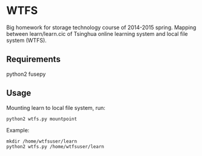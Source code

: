 # WTFS
Big homework for storage technology course of 2014-2015 spring.
Mapping between learn/learn.cic of Tsinghua online learning system and local file system (WTFS).

## Requirements
python2
fusepy

## Usage
Mounting learn to local file system, run:
```
python2 wtfs.py mountpoint
```

Example:
```
mkdir /home/wtfsuser/learn
python2 wtfs.py /home/wtfsuser/learn
```
